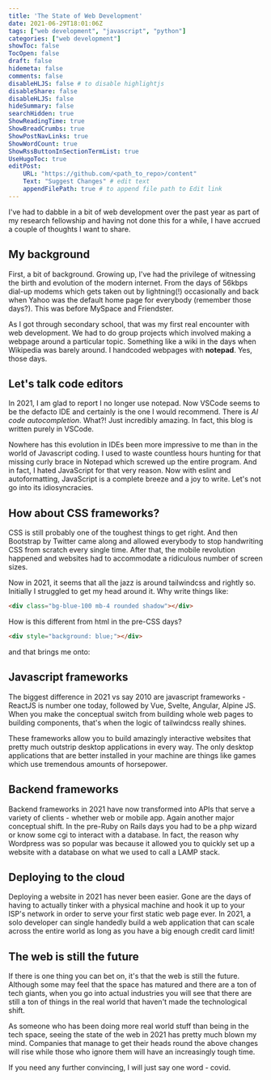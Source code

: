 ```yaml
---
title: 'The State of Web Development'
date: 2021-06-29T18:01:06Z
tags: ["web development", "javascript", "python"]
categories: ["web development"]
showToc: false
TocOpen: false
draft: false
hidemeta: false
comments: false
disableHLJS: false # to disable highlightjs
disableShare: false
disableHLJS: false
hideSummary: false
searchHidden: true
ShowReadingTime: true
ShowBreadCrumbs: true
ShowPostNavLinks: true
ShowWordCount: true
ShowRssButtonInSectionTermList: true
UseHugoToc: true
editPost:
    URL: "https://github.com/<path_to_repo>/content"
    Text: "Suggest Changes" # edit text
    appendFilePath: true # to append file path to Edit link
---
```


I've had to dabble in a bit of web development over the past year as part of my research fellowship and having not done this for a while, I have accrued a couple of thoughts I want to share.

## My background

First, a bit of background. Growing up, I've had the privilege of witnessing the birth and evolution of the modern internet. From the days of 56kbps dial-up modems which gets taken out by lightning(!) occasionally and back when Yahoo was the default home page for everybody (remember those days?). This was before MySpace and Friendster.

As I got through secondary school, that was my first real encounter with web development. We had to do group projects which involved making a webpage around a particular topic. Something like a wiki in the days when Wikipedia was barely around. I handcoded webpages with **notepad**. Yes, those days.

## Let's talk code editors

In 2021, I am glad to report I no longer use notepad. Now VSCode seems to be the defacto IDE and certainly is the one I would recommend. There is _AI code autocompletion_. What?! Just incredibly amazing. In fact, this blog is written purely in VSCode.

Nowhere has this evolution in IDEs been more impressive to me than in the world of Javascript coding. I used to waste countless hours hunting for that missing curly brace in Notepad which screwed up the entire program. And in fact, I hated JavaScript for that very reason. Now with eslint and autoformatting, JavaScript is a complete breeze and a joy to write. Let's not go into its idiosyncracies.

## How about CSS frameworks?

CSS is still probably one of the toughest things to get right. And then Bootstrap by Twitter came along and allowed everybody to stop handwriting CSS from scratch every single time. After that, the mobile revolution happened and websites had to accommodate a ridiculous number of screen sizes.

Now in 2021, it seems that all the jazz is around tailwindcss and rightly so. Initially I struggled to get my head around it. Why write things like:

```html
<div class="bg-blue-100 mb-4 rounded shadow"></div>
```

How is this different from html in the pre-CSS days?

```html
<div style="background: blue;"></div>
```

and that brings me onto:

## Javascript frameworks

The biggest difference in 2021 vs say 2010 are javascript frameworks - ReactJS is number one today, followed by Vue, Svelte, Angular, Alpine JS. When you make the conceptual switch from building whole web pages to building components, that's when the logic of tailwindcss really shines.

These frameworks allow you to build amazingly interactive websites that pretty much outstrip desktop applications in every way. The only desktop applications that are better installed in your machine are things like games which use tremendous amounts of horsepower.

## Backend frameworks

Backend frameworks in 2021 have now transformed into APIs that serve a variety of clients - whether web or mobile app. Again another major conceptual shift. In the pre-Ruby on Rails days you had to be a php wizard or know some cgi to interact with a database. In fact, the reason why Wordpress was so popular was because it allowed you to quickly set up a website with a database on what we used to call a LAMP stack.

## Deploying to the cloud

Deploying a website in 2021 has never been easier. Gone are the days of having to actually tinker with a physical machine and hook it up to your ISP's network in order to serve your first static web page ever. In 2021, a solo developer can single handedly build a web application that can scale across the entire world as long as you have a big enough credit card limit!

## The web is still the future

If there is one thing you can bet on, it's that the web is still the future. Although some may feel that the space has matured and there are a ton of tech giants, when you go into actual industries you will see that there are still a ton of things in the real world that haven't made the technological shift.

As someone who has been doing more real world stuff than being in the tech space, seeing the state of the web in 2021 has pretty much blown my mind. Companies that manage to get their heads round the above changes will rise while those who ignore them will have an increasingly tough time.

If you need any further convincing, I will just say one word - covid.
